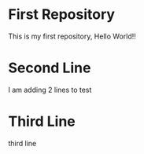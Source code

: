 # First Repository
This is my first repository, Hello World!!
# Second Line
I am adding 2 lines to test
# Third Line 
third line